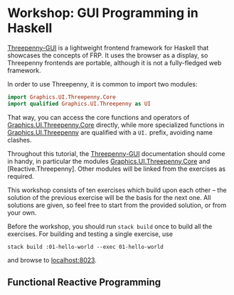 Workshop: GUI Programming in Haskell
================================================================================

[Threepenny-GUI] is a lightweight frontend framework for Haskell that showcases
the concepts of FRP. It uses the browser as a display, so Threepenny frontends
are portable, although it is not a fully-fledged web framework.


In order to use Threepenny, it is common to import two modules:

```haskell
import Graphics.UI.Threepenny.Core
import qualified Graphics.UI.Threepenny as UI
```

That way, you can access the core functions and operators of
[Graphics.UI.Threepenny.Core] directly, while more specialized functions in
[Graphics.UI.Threepenny] are qualified with a `UI.` prefix, avoiding name
clashes.

Throughout this tutorial, the [Threepenny-GUI] documentation should come in
handy, in particular the modules [Graphics.UI.Threepenny.Core] and
[Reactive.Threepenny]. Other modules will be linked from the exercises as
required.

This workshop consists of ten exercises which build upon each other – the
solution of the previous exercise will be the basis for the next one. All
solutions are given, so feel free to start from the provided solution, or from
your own.

Before the workshop, you should run `stack build` once to build all the
exercises. For building and testing a single exercise, use

```
stack build :01-hello-world --exec 01-hello-world
```

and browse to [localhost:8023].

[Threepenny-GUI]: https://hackage.haskell.org/package/threepenny-gui-0.9.0.0
[Graphics.UI.Threepenny.Core]: https://hackage.haskell.org/package/threepenny-gui-0.9.0.0/docs/Graphics-UI-Threepenny-Core.html
[Graphics.UI.Threepenny]: https://hackage.haskell.org/package/threepenny-gui-0.9.0.0/docs/Graphics-UI-Threepenny.html
[localhost:8023]: https://localhost:8023

Functional Reactive Programming
--------------------------------------------------------------------------------
